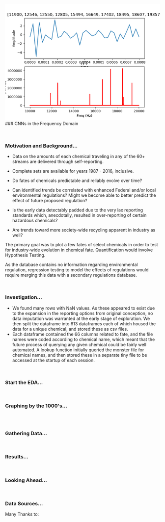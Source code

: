 
<img src='figs/rookie_10.png'>
### CNNs in the Frequency Domain

<p>&nbsp;

### Motivation and Background...

* Data on the amounts of each chemical traveling in any of the 60+ streams are delivered through self-reporting.
* Complete sets are available for years 1987 - 2016, inclusive.

* Do fates of chemicals predictable and reliably evolve over time?
* Can identified trends be correlated with enhanced Federal and/or local environmental regulations?  Might we become able to better predict the effect of future proposed regulation?
* Is the early data detectably padded due to the very lax reporting standards
which, anecdotally, resulted in over-reporting of certain hazardous chemicals?
* Are trends toward more society-wide recycling apparent in industry as well?

The primary goal was to plot a few fates of select chemicals in order to test for industry-wide evolution in chemical fate.
Quantification would involve Hypothesis Testing.

As the database contains no information regarding environmental regulation, regression testing to model the effects
of regulations would require merging this data with a secondary regulations database.
<p>&nbsp;

### Investigation...

* We found many rows with NaN values.  As these appeared to exist due to the expansion in the reporting options from original conception,
no data imputation was warranted at the early stage of exploration.
We then split the dataframe into 613 dataframes each of which housed the data for a unique chemical, and stored these as csv files.
* Each dataframe contained the 66 columns related to fate, and the file names were coded according to chemical name, which meant that the future process of querying any given chemical could be fairly well automated.  A lookup function initially queried the monster file for chemical names, and then stored these in a separate tiny file to be accessed at the startup of each session.
<p>&nbsp;

### Start the EDA...

<p>&nbsp;

### Graphing by the 1000's...
<table>
</table>

<p>&nbsp;

### Gathering Data...
<p>&nbsp;


### Results...
<p>&nbsp;

### Looking Ahead...

<p>&nbsp;

### Data Sources...
Many Thanks to:
